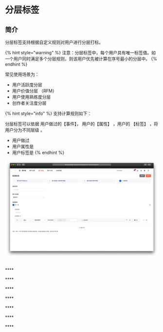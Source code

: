 # 分层标签

## 简介

分层标签支持根据自定义规则对用户进行分层打标。

{% hint style="warning" %}
注意：分层标签中，每个用户具有唯一标签值。如一个用户同时满足多个分层规则，则该用户优先被计算在序号最小的分层中。
{% endhint %}

常见使用场景为：

* 用户活跃度分层
* 用户价值分层 （RFM）
* 用户使用熟练度分层 
* 创作者关注度分层

{% hint style="info" %}
支持计算规则如下：

分层标签可以依据 用户做过的【事件】， 用户的【属性】 ，用户的 【标签】 ，将用户分为不同层级 。

* 用户做过 
* 用户属性是
* 用户标签是
{% endhint %}

![](../../../../.gitbook/assets/ying-mu-jie-tu-20200812-xia-wu-3.01.40.png)





## 

\*\*\*\*

\*\*\*\*

\*\*\*\*

\*\*\*\*

\*\*\*\*

\*\*\*\*

\*\*\*\*

